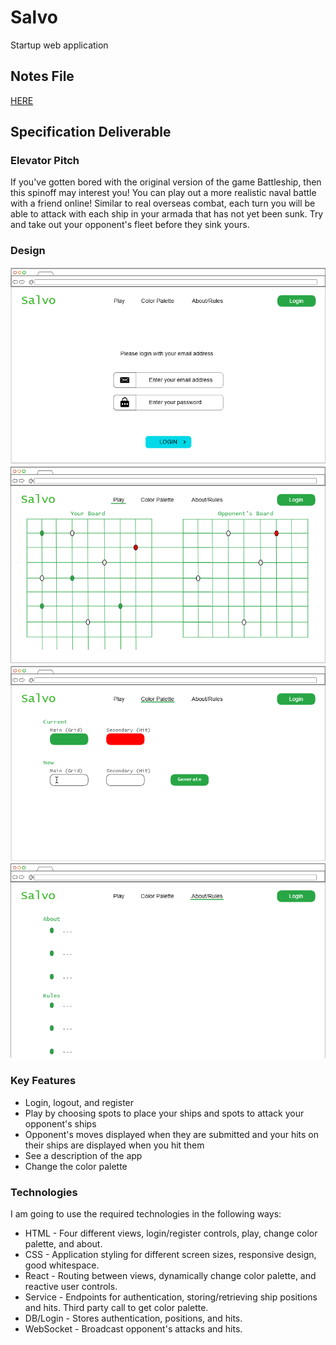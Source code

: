# Salvo
Startup web application

## Notes File
[HERE](notes.md)

## Specification Deliverable
### Elevator Pitch
If you've gotten bored with the original version of the game Battleship, then this spinoff may interest you! You can play out a more realistic naval battle with a friend online! Similar to real overseas combat, each turn you will be able to attack with each ship in your armada that has not yet been sunk. Try and take out your opponent's fleet before they sink yours.

### Design
![Login Page](Images/LoginPageDesign.PNG)
![Play Page](Images/PlayPageDesign.PNG)
![Color Palette Page](Images/ColorPalettePageDesign.PNG)
![About Page](Images/AboutPageDesign.PNG)

### Key Features
- Login, logout, and register
- Play by choosing spots to place your ships and spots to attack your opponent's ships
- Opponent's moves displayed when they are submitted and your hits on their ships are displayed when you hit them
- See a description of the app
- Change the color palette

### Technologies
I am going to use the required technologies in the following ways:

- HTML - Four different views, login/register controls, play, change color palette, and about.
- CSS - Application styling for different screen sizes, responsive design, good whitespace.
- React - Routing between views, dynamically change color palette, and reactive user controls.
- Service - Endpoints for authentication, storing/retrieving ship positions and hits. Third party call to get color palette.
- DB/Login - Stores authentication, positions, and hits.
- WebSocket - Broadcast opponent's attacks and hits.